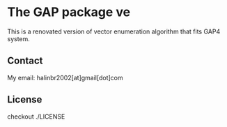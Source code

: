 # The GAP package ve

This is a renovated version of vector enumeration algorithm that fits GAP4 system.


## Contact

My email: halinbr2002[at]gmail[dot]com

## License

checkout ./LICENSE

